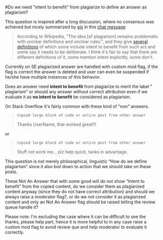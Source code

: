 #Do we need "intent to benefit" from plagiarize to define an answer as plagiarism?

This question is inspired after a long discussion, where no consensus was achieved but nicely summarized by [eis](http://chat.stackoverflow.com/transcript/message/36022846#36022846) in this [chat message](http://chat.stackoverflow.com/transcript/message/36022846#36022846) 

> According to Wikipedia, "The idea [of plagiarism] remains problematic with unclear definitions and unclear rules.", and they give [several definitions](https://en.wikipedia.org/wiki/Plagiarism#Academia) of which some include intent to benefit from such act and some say it needs to be deliberate. I think it's fair to say that there are different definitions of it, some mention intent explicitly, some don't.

Currently on SE plagiarized answer are handled with custom mod flag, if the flag is correct the answer is deleted and user can even be suspended if he/she have multiple instances of this behavior.

Does an answer need **intent to benefit** from plagiarize to merit the label " plagiarism" or should any answer without correct attribution even if we evaluate it as **no intent to benefit** be considered as plagiarism.

On Stack Overflow it's fairly common with these kind of "non" answers.

> `Copied large block of code or entire post from other answer`

> Thanks UserName, that worked great!!!  

or

> `Copied large block of code or entire post from other answer`

> Stuff not work me... plz help quick, tanks in advantage.

This question is not merely philosophical, linguistic “How do we define plagiarism” since it also boil down to action that we should take on these posts.

These Not An Answer that with some good will do not show “Intent to benefit” from the copied content, do we consider them as plagiarized content anyway (since they do not have correct attribution) and should we always raise a moderator flag?, or do we not consider it as plagiarized content and only an Not An Answer flag should be raised letting the review queue handle it?

Please note:
I'm excluding the case where it can be difficult to see the thanks, please help part, hence it is more helpful to in any case raise a custom mod flag to avoid review que and help moderator to evaluate it correctly.  
